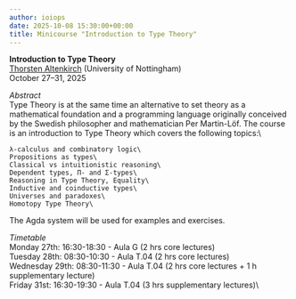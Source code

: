 ```yaml
---
author: ioiops
date: 2025-10-08 15:30:00+00:00
title: Minicourse "Introduction to Type Theory"
---
```


**Introduction to Type Theory**\
[Thorsten Altenkirch](https://www.nottingham.ac.uk/computerscience/people/thorsten.altenkirch) (University of Nottingham)\
October 27–31, 2025

_Abstract_\
Type Theory is at the same time an alternative to set theory as a mathematical foundation and a programming language originally conceived by the Swedish philosopher and mathematician Per Martin-Löf. The course is an introduction to Type Theory which covers the following topics:\

    λ-calculus and combinatory logic\
    Propositions as types\
    Classical vs intuitionistic reasoning\
    Dependent types, Π- and Σ-types\
    Reasoning in Type Theory, Equality\
    Inductive and coinductive types\
    Universes and paradoxes\
    Homotopy Type Theory\
    
The Agda system will be used for examples and exercises.

_Timetable_\
Monday 27th: 16:30-18:30 - Aula G (2 hrs core lectures)\
Tuesday 28th:  08:30-10:30 - Aula T.04 (2 hrs core lectures)\
Wednesday 29th:  08:30-11:30 - Aula T.04 (2 hrs core lectures + 1 h supplementary lecture)\
Friday 31st: 16:30-19:30 - Aula T.04 (3 hrs supplementary lectures)\
